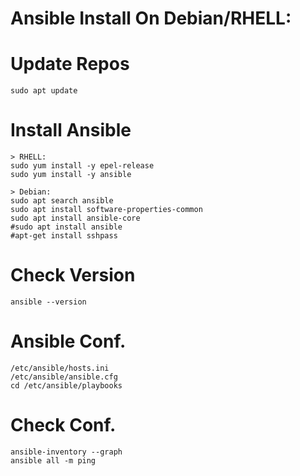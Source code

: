 # Ansible Install On Debian/RHELL:

# Update Repos
```
sudo apt update
```
# Install Ansible
```
> RHELL:
sudo yum install -y epel-release
sudo yum install -y ansible

> Debian:
sudo apt search ansible
sudo apt install software-properties-common
sudo apt install ansible-core
#sudo apt install ansible
#apt-get install sshpass
```
# Check Version
```
ansible --version
```
# Ansible Conf.
```
/etc/ansible/hosts.ini
/etc/ansible/ansible.cfg
cd /etc/ansible/playbooks
```
# Check Conf.
```
ansible-inventory --graph
ansible all -m ping
```
